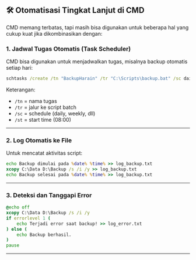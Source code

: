## 🛠️ Otomatisasi Tingkat Lanjut di CMD

CMD memang terbatas, tapi masih bisa digunakan untuk beberapa hal yang cukup kuat jika dikombinasikan dengan:

### 1. **Jadwal Tugas Otomatis (Task Scheduler)**

CMD bisa digunakan untuk menjadwalkan tugas, misalnya backup otomatis setiap hari:

```bat
schtasks /create /tn "BackupHarain" /tr "C:\Scripts\backup.bat" /sc daily /st 08:00
```

Keterangan:

* `/tn` = nama tugas
* `/tr` = jalur ke script batch
* `/sc` = schedule (daily, weekly, dll)
* `/st` = start time (08:00)

---

### 2. **Log Otomatis ke File**

Untuk mencatat aktivitas script:

```bat
echo Backup dimulai pada %date% %time% >> log_backup.txt
xcopy C:\Data D:\Backup /s /i /y >> log_backup.txt
echo Backup selesai pada %date% %time% >> log_backup.txt
```

---

### 3. **Deteksi dan Tanggapi Error**

```bat
@echo off
xcopy C:\Data D:\Backup /s /i /y
if errorlevel 1 (
    echo Terjadi error saat backup! >> log_error.txt
) else (
    echo Backup berhasil.
)
pause
```

---
